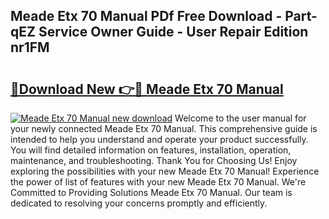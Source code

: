 ## Meade Etx 70 Manual PDf Free Download - Part-qEZ Service Owner Guide - User Repair Edition nr1FM

# <h2><a href="http://cf29452.oget.top/?id=Meade+Etx+70+Manual">🔗Download New 👉🔴 Meade Etx 70 Manual</a></h2>

[![Meade Etx 70 Manual new download](https://i.imgur.com/5g1atiW.png)](http://cf29452.oget.top/?id=Meade+Etx+70+Manual)
Welcome to the user manual for your newly connected Meade Etx 70 Manual. This comprehensive guide is intended to help you understand and operate your product successfully. You will find detailed information on features, installation, operation, maintenance, and troubleshooting. Thank You for Choosing Us! Enjoy exploring the possibilities with your new Meade Etx 70 Manual! Experience the power of list of features with your new Meade Etx 70 Manual. We're Committed to Providing Solutions Meade Etx 70 Manual. Our team is dedicated to resolving your concerns promptly and efficiently.
